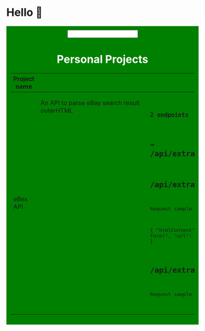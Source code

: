 # Hello 👋

<div style="background-color: green; padding: 10px; color: #fff; text-align: center;">
  <input/>
  <h1>Personal Projects</h1>
  <table>
    <thead>
      <tr>
        <th>Project name</th>
        <th style="width: 100px;">Project Description</th>
        <th>Project link</th>
        <th>Repo</th>
      </tr>
    </thead>
    <tbody>
      <tr>
        <td>
          <span style="display: flex;">
            eBex API
          </span>
        </td>
        <td>
          <span style="display: flex;">
            <p>An API to parse eBay search result outerHTML</p>
<pre>

### 2 endpoints 

➡️ /api/extract - POST
➡️ /api/extract/using_keyword - GET
-----------------------------------------

## /api/extract 

Request sample

{
  "htmlContent": "<html............(this should be in string form)",
  "url": "https://www.ebay.com/sch/i.html?_from=R40&_trksid=p2334524.m570.l1311&_nkw=shoes&_sacat=0&LH_TitleDesc=0&_odkw=rinnai&_osacat=0"
}


## /api/extract/using_keyword

Request sample
/api/extract/using_keyword?q="shoes"

</pre>             
          </span>
        </td>
        <td>
          <span>
              <a style="text-decoration: none;">🔗</a>
          </span>
        </td>
        <td>
          <span>
              <a style="text-decoration: none;">🔗</a>
          </span>
        </td>
      </tr>
      <!-- Add more rows as needed -->
    </tbody>
  </table>
</div>
